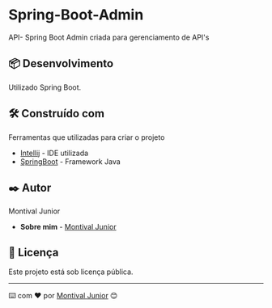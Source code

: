# Spring-Boot-Admin
API- Spring Boot Admin criada para gerenciamento de API's


## 📦 Desenvolvimento

Utilizado Spring Boot.  

## 🛠️ Construído com

Ferramentas que utilizadas para criar o projeto

* [Intellij](https://www.jetbrains.com/pt-br/idea/) - IDE utilizada
* [SpringBoot](https://spring.io/projects/spring-boot) - Framework Java


## ✒️ Autor

Montival Junior

* **Sobre mim** -  [Montival Junior](https://monthalcantara.github.io/)


## 📄 Licença

Este projeto está sob licença pública.



---
⌨️ com ❤️ por [Montival Junior](/https://github.com/MonthAlcantara) 😊

